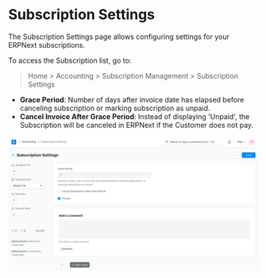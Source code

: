 
# Subscription Settings


The Subscription Settings page allows configuring settings for your ERPNext subscriptions.


To access the Subscription list, go to:



> 
> Home > Accounting > Subscription Management > Subscription Settings
> 
> 
> 


* **Grace Period**: Number of days after invoice date has elapsed before canceling subscription or marking subscription as unpaid.
* **Cancel Invoice After Grace Period**: Instead of displaying 'Unpaid', the Subscription will be canceled in ERPNext if the Customer does not pay.


![Subscription](/files/subscription-settings.png)


